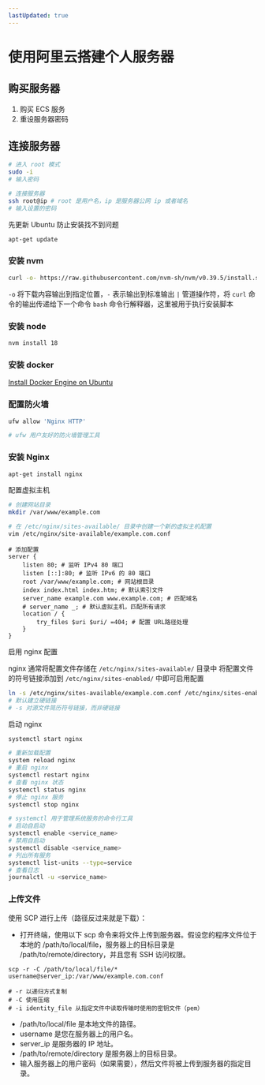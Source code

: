 ```yaml
---
lastUpdated: true
---
```


# 使用阿里云搭建个人服务器

## 购买服务器
1. 购买 ECS 服务
2. 重设服务器密码
## 连接服务器
```bash
# 进入 root 模式
sudo -i 
# 输入密码

# 连接服务器
ssh root@ip # root 是用户名，ip 是服务器公网 ip 或者域名
# 输入设置的密码
```
先更新 Ubuntu 防止安装找不到问题
```bash
apt-get update
```
### 安装 nvm
```bash
curl -o- https://raw.githubusercontent.com/nvm-sh/nvm/v0.39.5/install.sh | bash
```
`-o` 将下载内容输出到指定位置，`-` 表示输出到标准输出
`|` 管道操作符，将 `curl` 命令的输出传递给下一个命令
`bash` 命令行解释器，这里被用于执行安装脚本
### 安装 node
```bash
nvm install 18
```
### 安装 docker
[Install Docker Engine on Ubuntu](https://docs.docker.com/engine/install/ubuntu/#install-using-the-repository)
### 配置防火墙
```bash
ufw allow 'Nginx HTTP'

# ufw 用户友好的防火墙管理工具
```
### 安装 Nginx

```bash
apt-get install nginx
```
配置虚拟主机

```bash
# 创建网站目录
mkdir /var/www/example.com

# 在 /etc/nginx/sites-available/ 目录中创建一个新的虚拟主机配置
vim /etc/nginx/site-available/example.com.conf
```

```nginx
# 添加配置
server {
    listen 80; # 监听 IPv4 80 端口
    listen [::]:80; # 监听 IPv6 的 80 端口
    root /var/www/example.com; # 网站根目录
    index index.html index.htm; # 默认索引文件
    server_name example.com www.example.com; # 匹配域名
    # server_name _; # 默认虚拟主机，匹配所有请求
    location / {
        try_files $uri $uri/ =404; # 配置 URL路径处理
    }
}
```

启用 nginx 配置  

nginx 通常将配置文件存储在 `/etc/nginx/sites-available/` 目录中
将配置文件的符号链接添加到 `/etc/nginx/sites-enabled/` 中即可启用配置  

```bash
ln -s /etc/nginx/sites-available/example.com.conf /etc/nginx/sites-enabled/
# 默认建立硬链接
# -s 对源文件简历符号链接，而非硬链接
```

启动 nginx 

```bash
systemctl start nginx

# 重新加载配置
system reload nginx
# 重启 nginx
systemctl restart nginx
# 查看 nginx 状态
systemctl status nginx
# 停止 nginx 服务
systemctl stop nginx

# systemctl 用于管理系统服务的命令行工具
# 启动自启动
systemctl enable <service_name>
# 禁用自启动
systemctl disable <service_name>
# 列出所有服务
systemctl list-units --type=service
# 查看日志
journalctl -u <service_name>
```
### 上传文件
使用 SCP 进行上传（路径反过来就是下载）：

- 打开终端，使用以下 scp 命令来将文件上传到服务器。假设您的程序文件位于本地的 /path/to/local/file，服务器上的目标目录是 /path/to/remote/directory，并且您有 SSH 访问权限。
```
scp -r -C /path/to/local/file/* username@server_ip:/var/www/example.com.conf

# -r 以递归方式复制
# -C 使用压缩
# -i identity_file 从指定文件中读取传输时使用的密钥文件（pem）
```

   - /path/to/local/file 是本地文件的路径。
   - username 是您在服务器上的用户名。
   - server_ip 是服务器的 IP 地址。
   - /path/to/remote/directory 是服务器上的目标目录。
- 输入服务器上的用户密码（如果需要），然后文件将被上传到服务器的指定目录。
